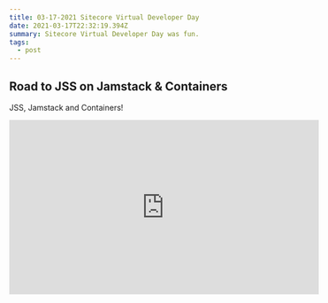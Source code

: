 ```yaml
---
title: 03-17-2021 Sitecore Virtual Developer Day
date: 2021-03-17T22:32:19.394Z
summary: Sitecore Virtual Developer Day was fun.
tags:
  - post
---
```

## Road to JSS on Jamstack & Containers

JSS, Jamstack and Containers! 



<iframe width="560" height="315" src="https://www.youtube.com/embed/T2BXGTWkLuw" frameborder="0" allow="accelerometer; autoplay; clipboard-write; encrypted-media; gyroscope; picture-in-picture" allowfullscreen></iframe>